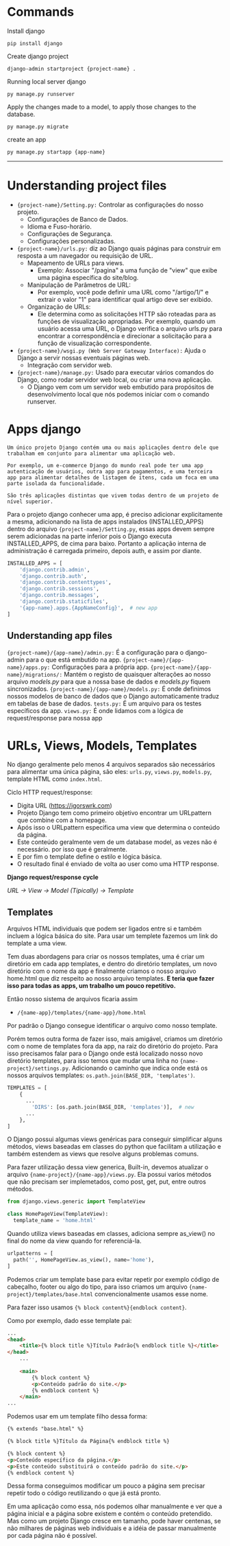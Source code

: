 # Commands

Install django
```
pip install django
```
Create django project
```
django-admin startproject {project-name} .
```
Running local server django
```
py manage.py runserver
```
Apply the changes made to a model, to apply those changes to the database.
```
py manage.py migrate
```
create an app
```
py manage.py startapp {app-name}
```

---
# Understanding project files

- ``{project-name}/Setting.py:`` Controlar as configurações do nosso projeto.
  - Configurações de Banco de Dados.
  - Idioma e Fuso-horário.
  - Configurações de Segurança.
  - Configurações personalizadas.
- ``{project-name}/urls.py:``  diz ao Django quais páginas para construir em resposta a um navegador ou requisição de URL.
  - Mapeamento de URLs para views.
    - Exemplo: Associar "/pagina" a uma função de "view" que exibe uma página específica do site/blog.
  - Manipulação de Parâmetros de URL:
    - Por exemplo, você pode definir uma URL como "/artigo/1/" e extrair o valor "1" para identificar qual artigo deve ser exibido.
  - Organização de URLs:
    - Ele determina como as solicitações HTTP são roteadas para as funções de visualização apropriadas. Por exemplo, quando um usuário acessa uma URL, o Django verifica o arquivo urls.py para encontrar a correspondência e direcionar a solicitação para a função de visualização correspondente.
- ``{project-name}/wsgi.py (Web Server Gateway Interface):`` Ajuda o Django a servir nossas eventuais páginas web.
  - Integração com servidor web.
- ``{project-name}/manage.py:`` Usado para executar vários comandos do Django, como rodar servidor web local, ou criar uma nova aplicação.
  - O Django vem com um servidor web embutido para propósitos de desenvolvimento local que nós podemos iniciar com o comando runserver.

# Apps django

```text
Um único projeto Django contém uma ou mais aplicações dentro dele que trabalham em conjunto para alimentar uma aplicação web.

Por exemplo, um e-commerce Django do mundo real pode ter uma app autenticação de usuários, outra app para pagamentos, e uma terceira app para alimentar detalhes de listagem de itens, cada um foca em uma parte isolada da funcionalidade. 

São três aplicações distintas que vivem todas dentro de um projeto de nível superior.
```

Para o projeto django conhecer uma app, é preciso adicionar explicitamente a mesma, adicionando na lista de apps instalados (INSTALLED_APPS) dentro do arquivo ``{project-name}/Setting.py``, essas apps devem sempre serem adicionadas na parte inferior pois o Django executa INSTALLED_APPS, de cima para baixo. Portanto a aplicação interna de administração é carregada primeiro, depois auth, e assim por diante. 

```python
INSTALLED_APPS = [
    'django.contrib.admin',
    'django.contrib.auth',
    'django.contrib.contenttypes',
    'django.contrib.sessions',
    'django.contrib.messages',
    'django.contrib.staticfiles',
    '{app-name}.apps.{AppNameConfig}',  # new app
]
```

## Understanding app files

``{project-name}/{app-name}/admin.py:`` É a configuração para o django-admin para o que está embutido na app.
``{project-name}/{app-name}/apps.py:`` Configurações para a própria app.
``{project-name}/{app-name}/migrations/:`` Mantém o registo de quaisquer alterações ao nosso arquivo *models.py* para que a nossa base de dados e
*models.py* fiquem sincronizados.
``{project-name}/{app-name}/models.py:`` É onde definimos nossos modelos de banco de dados que o Django automaticamente traduz em tabelas de base de dados.
``tests.py:`` É um arquivo para os testes específicos da app.
``views.py:`` É onde lidamos com a lógica de request/response para nossa app

# URLs, Views, Models, Templates

No django geralmente pelo menos 4 arquivos separados são necessários para alimentar uma única página, são eles: ``urls.py``, ``views.py``, ``models.py``, template HTML como ``index.html``.

Ciclo HTTP request/response: 
- Digita URL (https://igorswrk.com)
- Projeto Django tem como primeiro objetivo encontrar um URLpattern que combine com a homepage. 
- Após isso o URLpattern especifica uma view que determina o conteúdo da página.
- Este conteúdo geralmente vem de um database model, as vezes não é necessário. por isso que é geralmente.
- E por fim o template define o estilo e lógica básica. 
- O resultado final é enviado de volta ao user como uma HTTP response.

**Django request/response cycle**

*URL -> View -> Model (Tipically) -> Template*

## Templates

Arquivos HTML individuais que podem ser ligados entre si e também incluem a lógica básica do site. Para usar um templete fazemos um link do template a uma view.

Tem duas abordagens para criar os nossos templates, uma é criar um diretório em cada app templates, e dentro do diretório templates, um novo diretório com o nome da app e finalmente criamos o nosso arquivo home.html que diz respeito ao nosso arquivo templates. **E teria que fazer isso para todas as apps, um trabalho um pouco repetitivo.**

Então nosso sistema de arquivos ficaria assim
- ``/{name-app}/templates/{name-app}/home.html``

Por padrão o Django consegue identificar o arquivo como nosso template.

Porém temos outra forma de fazer isso, mais amigável, criamos um diretório com o nome de templates fora da app, na raiz do diretório do projeto.
Para isso precisamos falar para o Django onde está localizado nosso novo diretório templates, para isso temos que mudar uma linha no ``{name-project}/settings.py``.
Adicionando o caminho que indica onde está os nossos arquivos templates: ``os.path.join(BASE_DIR, 'templates')``.

```python
TEMPLATES = [
    {
      ...
        'DIRS': [os.path.join(BASE_DIR, 'templates')],  # new
      ...
    },
]
```

O Django possui algumas views genéricas para conseguir simplificar alguns métodos, views baseadas em classes do python que facilitam a utilização e também estendem as views que resolve alguns problemas comuns.

Para fazer utilização dessa view generica, Built-in, devemos atualizar o arquivo ``{name-project}/{name-app}/views.py``. Ela possui varios métodos que não precisam ser implemetados, como post, get, put, entre outros métodos.

```python
from django.views.generic import TemplateView

class HomePageView(TemplateView):
  template_name = 'home.html'
```

Quando utiliza views baseadas em classes, adiciona sempre as_view() no final do nome da view quando for referenciá-la.

```python
urlpatterns = [
  path('', HomePageView.as_view(), name='home'),
]
```

Podemos criar um template base para evitar repetir por exemplo código de cabeçalho, footer ou algo do tipo, para isso criamos um arquivo ``{name-project}/templates/base.html`` convencionalmente usamos esse nome.

Para fazer isso usamos ``{% block content%}{endblock content}``.

Como por exemplo, dado esse template pai:

```html
...
<head>
    <title>{% block title %}Título Padrão{% endblock title %}</title>
</head>
    ...
    
    <main>
        {% block content %}
        <p>Conteúdo padrão do site.</p>
        {% endblock content %}
    </main>
...
```

Podemos usar em um template filho dessa forma:

```html
{% extends "base.html" %}

{% block title %}Título da Página{% endblock title %}

{% block content %}
<p>Conteúdo específico da página.</p>
<p>Este conteúdo substituirá o conteúdo padrão do site.</p>
{% endblock content %}
```

Dessa forma conseguimos modificar um pouco a página sem precisar repetir todo o código reutilizando o que já está pronto.

Em uma aplicação como essa, nós podemos olhar manualmente e ver que a página inicial e a página sobre existem e contém o conteúdo pretendido. Mas como um projeto Django cresce em tamanho, pode haver centenas, se não milhares de páginas web individuais e a idéia de passar manualmente por cada página não é possível.